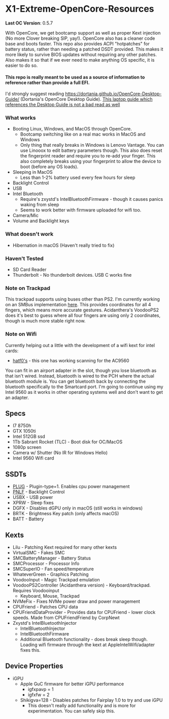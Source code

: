 # X1-Extreme-OpenCore-Resources

**Last OC Version**: 0.5.7

With OpenCore, we get bootcamp support as well as proper Kext injection (No more Clover breaking SIP, yay!). OpenCore also has a cleaner code base and boots faster. This repo also provides ACPI "hotpatches" for battery status, rather than needing a patched DSDT provided. This makes it more likely to survive BIOS updates without requiring any other patches. Also makes it so that if we ever need to make anything OS specific, it is easier to do so.

#### This repo is really meant to be used as a source of information to reference rather than provide a full EFI.
I'd strongly suggest reading https://dortania.github.io/OpenCore-Desktop-Guide/ (Dortania's OpenCore Desktop Guide). [This laptop guide which references the Desktop Guide is not a bad read as well](https://dortania.github.io/oc-laptop-guide/)

### What works
* Booting Linux, Windows, and MacOS through OpenCore.
  * Bootcamp switching like on a real mac works in MacOS and Windows
  * Only thing that really breaks in Windows is Lenovo Vantage. You can use Linooox to edit battery parameters though. This also does reset the fingerprint reader and require you to re-add your finger. This also completely breaks using your fingerprint to allow the device to boot (before any OS loads).
* Sleeping in MacOS
  * Less than 1-2% battery used every few hours for sleep
* Backlight Control
* USB
* Intel Bluetooth
  * Require's zxystd's IntelBluetoothFirmware - though it causes panics waking from sleep
  * Seems to work better with firmware uploaded for wifi too.
* Camera/Mic
* Volume and Backlight keys

### What doesn't work
* Hibernation in macOS (Haven't really tried to fix)

### Haven't Tested
* SD Card Reader
* Thunderbolt - No thunderbolt devices. USB C works fine

### Note on Trackpad

This trackpad supports using buses other than PS2. I'm currently working on an SMBus implementation [here](https://github.com/VoodooSMBus/VoodooRMI). This provides coordinates for all 4 fingers, which means more accurate gestures. Acidanthera's VoodooPS2 does it's best to guess where all four fingers are using only 2 coordinates, though is much more stable right now.

### Note on Wifi

Currently helping out a little with the development of a wifi kext for intel cards:
* [hatf0's](https://github.com/AppleIntelWifi/adapter) - this one has working scanning for the AC9560

You can fit in an airport adapter in the slot, though you lose bluetooth as that isn't wired. Instead, bluetooth is wired to the PCH where the actual bluetooth module is. You can get bluetooth back by connecting the bluetooth specifically to the Smartcard port. I'm going to continue using my Intel 9560 as it works in other operating systems well and don't want to get an adapter.

## Specs
* I7 8750h
* GTX 1050ti
* Intel 512GB ssd
* 1Tb Sabrant Rocket (TLC) - Boot disk for OC/MacOS
* 1080p screen
* Camera w/ Shutter (No IR for Windows Hello)
* Intel 9560 Wifi card

## SSDTs
* [PLUG](https://github.com/acidanthera/OpenCorePkg/blob/master/Docs/AcpiSamples/SSDT-PLUG.dsl) - Plugin-type=1. Enables cpu power management
* [PNLF](https://github.com/acidanthera/WhateverGreen/blob/master/Manual/SSDT-PNLF.dsl) - Backlight Control
* USBX - USB power
* XPRW - Sleep fixes
* DGFX - Disables dGPU only in macOS (still works in windows)
* BRTK - Brightness Key patch (only affects macOS)
* BATT - Battery

## Kexts
* Lilu - Patching Kext required for many other kexts
* VirtualSMC - Fakes SMC
* SMCBatteryManager - Battery Status
* SMCProcessor - Processor Info
* SMCSuperIO - Fan speed/temperature
* WhateverGreen - Graphics Patching
* VoodooInput - Magic Trackpad emulation
* VoodooPS2Controller (Acidanthera version) - Keyboard/trackpad. Requires Voodooinput
   * Keyboard, Mouse, Trackpad
* NVMeFix - Fixes NVMe power draw and power management
* CPUFriend - Patches CPU data
* CPUFriendDataProvider - Provides data for CPUFriend - lower clock speeds. Made from CPUFriendFriend by CorpNewt
* Zxystd's IntelBluetoothInjector
  * IntelBluetoothInjector
  * IntelBluetoothFirmware
  * Additional Bluetooth functionality - does break sleep though. Loading wifi firmware through the kext at AppleIntelWifi/adapter fixes this.


## Device Properties
* iGPU
  * Apple GuC firmware for better iGPU performance
    * igfxpavp = 1
    * igfxfw = 2
  * Shikigva=128 - Disables patches for Fairplay 1.0 to try and use iGPU
    * This doesn't really add functionality and is more for experimentation. You can safely skip this.
